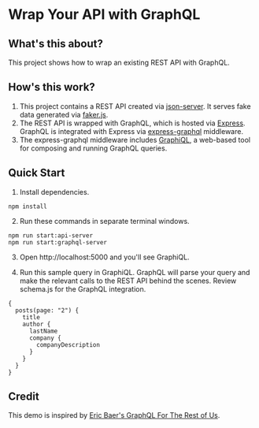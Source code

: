 # Wrap Your API with GraphQL

## What's this about?

This project shows how to wrap an existing REST API with GraphQL. 

## How's this work?

1. This project contains a REST API created via [json-server](https://github.com/typicode/json-server). It serves fake data generated via [faker.js](https://github.com/Marak/faker.js).
2. The REST API is wrapped with GraphQL, which is hosted via [Express](https://expressjs.com). GraphQL is integrated with Express via [express-graphql](https://github.com/graphql/express-graphql) middleware.
3. The express-graphql middleware includes [GraphiQL](https://github.com/graphql/graphiql), a web-based tool for composing and running GraphQL queries.

## Quick Start

1) Install dependencies.
```
npm install
```

2) Run these commands in separate terminal windows.
```
npm run start:api-server
npm run start:graphql-server
```

3) Open http://localhost:5000 and you'll see GraphiQL. 

4) Run this sample query in GraphiQL. GraphQL will parse your query and make the relevant calls to the REST API behind the scenes. Review schema.js for the GraphQL integration.

```
{
  posts(page: "2") {
    title
    author {
      lastName
      company {
        companyDescription
      }
    }
  }
}
```

## Credit

This demo is inspired by [Eric Baer's GraphQL For The Rest of Us](https://github.com/baer/graphql-demo-graphql-for-the-rest-of-us).
